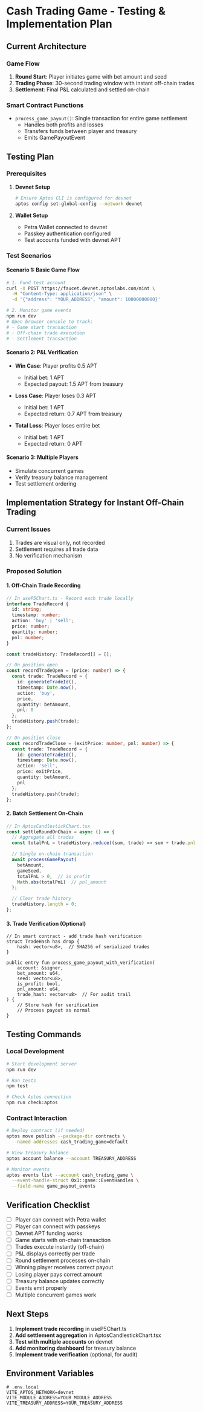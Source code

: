 # Cash Trading Game - Testing & Implementation Plan

## Current Architecture

### Game Flow
1. **Round Start**: Player initiates game with bet amount and seed
2. **Trading Phase**: 30-second trading window with instant off-chain trades
3. **Settlement**: Final P&L calculated and settled on-chain

### Smart Contract Functions
- `process_game_payout()`: Single transaction for entire game settlement
  - Handles both profits and losses
  - Transfers funds between player and treasury
  - Emits GamePayoutEvent

## Testing Plan

### Prerequisites
1. **Devnet Setup**
   ```bash
   # Ensure Aptos CLI is configured for devnet
   aptos config set-global-config --network devnet
   ```

2. **Wallet Setup**
   - Petra Wallet connected to devnet
   - Passkey authentication configured
   - Test accounts funded with devnet APT

### Test Scenarios

#### Scenario 1: Basic Game Flow
```bash
# 1. Fund test account
curl -X POST https://faucet.devnet.aptoslabs.com/mint \
  -H "Content-Type: application/json" \
  -d '{"address": "YOUR_ADDRESS", "amount": 10000000000}'

# 2. Monitor game events
npm run dev
# Open browser console to track:
# - Game start transaction
# - Off-chain trade execution
# - Settlement transaction
```

#### Scenario 2: P&L Verification
- **Win Case**: Player profits 0.5 APT
  - Initial bet: 1 APT
  - Expected payout: 1.5 APT from treasury

- **Loss Case**: Player loses 0.3 APT
  - Initial bet: 1 APT
  - Expected return: 0.7 APT from treasury

- **Total Loss**: Player loses entire bet
  - Initial bet: 1 APT
  - Expected return: 0 APT

#### Scenario 3: Multiple Players
- Simulate concurrent games
- Verify treasury balance management
- Test settlement ordering

## Implementation Strategy for Instant Off-Chain Trading

### Current Issues
1. Trades are visual only, not recorded
2. Settlement requires all trade data
3. No verification mechanism

### Proposed Solution

#### 1. Off-Chain Trade Recording
```typescript
// In useP5Chart.ts - Record each trade locally
interface TradeRecord {
  id: string;
  timestamp: number;
  action: 'buy' | 'sell';
  price: number;
  quantity: number;
  pnl: number;
}

const tradeHistory: TradeRecord[] = [];

// On position open
const recordTradeOpen = (price: number) => {
  const trade: TradeRecord = {
    id: generateTradeId(),
    timestamp: Date.now(),
    action: 'buy',
    price,
    quantity: betAmount,
    pnl: 0
  };
  tradeHistory.push(trade);
};

// On position close
const recordTradeClose = (exitPrice: number, pnl: number) => {
  const trade: TradeRecord = {
    id: generateTradeId(),
    timestamp: Date.now(),
    action: 'sell',
    price: exitPrice,
    quantity: betAmount,
    pnl
  };
  tradeHistory.push(trade);
};
```

#### 2. Batch Settlement On-Chain
```typescript
// In AptosCandlestickChart.tsx
const settleRoundOnChain = async () => {
  // Aggregate all trades
  const totalPnL = tradeHistory.reduce((sum, trade) => sum + trade.pnl, 0);

  // Single on-chain transaction
  await processGamePayout(
    betAmount,
    gameSeed,
    totalPnL > 0,  // is_profit
    Math.abs(totalPnL)  // pnl_amount
  );

  // Clear trade history
  tradeHistory.length = 0;
};
```

#### 3. Trade Verification (Optional)
```move
// In smart contract - add trade hash verification
struct TradeHash has drop {
    hash: vector<u8>,  // SHA256 of serialized trades
}

public entry fun process_game_payout_with_verification(
    account: &signer,
    bet_amount: u64,
    seed: vector<u8>,
    is_profit: bool,
    pnl_amount: u64,
    trade_hash: vector<u8>  // For audit trail
) {
    // Store hash for verification
    // Process payout as normal
}
```

## Testing Commands

### Local Development
```bash
# Start development server
npm run dev

# Run tests
npm test

# Check Aptos connection
npm run check:aptos
```

### Contract Interaction
```bash
# Deploy contract (if needed)
aptos move publish --package-dir contracts \
  --named-addresses cash_trading_game=default

# View treasury balance
aptos account balance --account TREASURY_ADDRESS

# Monitor events
aptos events list --account cash_trading_game \
  --event-handle-struct 0x1::game::EventHandles \
  --field-name game_payout_events
```

## Verification Checklist

- [ ] Player can connect with Petra wallet
- [ ] Player can connect with passkeys
- [ ] Devnet APT funding works
- [ ] Game starts with on-chain transaction
- [ ] Trades execute instantly (off-chain)
- [ ] P&L displays correctly per trade
- [ ] Round settlement processes on-chain
- [ ] Winning player receives correct payout
- [ ] Losing player pays correct amount
- [ ] Treasury balance updates correctly
- [ ] Events emit properly
- [ ] Multiple concurrent games work

## Next Steps

1. **Implement trade recording** in useP5Chart.ts
2. **Add settlement aggregation** in AptosCandlestickChart.tsx
3. **Test with multiple accounts** on devnet
4. **Add monitoring dashboard** for treasury balance
5. **Implement trade verification** (optional, for audit)

## Environment Variables
```env
# .env.local
VITE_APTOS_NETWORK=devnet
VITE_MODULE_ADDRESS=YOUR_MODULE_ADDRESS
VITE_TREASURY_ADDRESS=YOUR_TREASURY_ADDRESS
```
